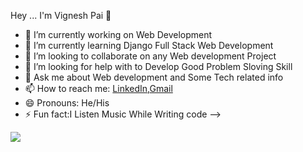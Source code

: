 Hey ... 
I'm Vignesh Pai 👋


- 🔭 I’m currently working on Web Development
- 🌱 I’m currently learning Django Full Stack Web Development
- 👯 I’m looking to collaborate on any Web development Project
- 🤔 I’m looking for help with to Develop Good Problem Sloving Skill 
- 💬 Ask me about Web development and Some Tech related info
- 📫 How to reach me: [LinkedIn](https://www.linkedin.com/in/vignesh-p-66b0a7188/),[Gmail](paivignesh17@gmail.com)
- 😄 Pronouns: He/His
- ⚡ Fun fact:I Listen Music While Writing code
-->
<img src="https://github-readme-stats.vercel.app/api?username=vigneshpai7&&show_icons=true&title_color=ffffff&icon_color=bb2acf&text_color=daf7dc&bg_color=151515">
